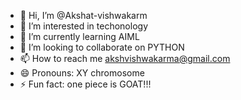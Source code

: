 - 👋 Hi, I’m @Akshat-vishwakarm
- 👀 I’m interested in techonology
- 🌱 I’m currently learning AIML
- 💞️ I’m looking to collaborate on PYTHON
- 📫 How to reach me akshvishwakarma@gmail.com
- 😄 Pronouns: XY chromosome
- ⚡ Fun fact: one piece is GOAT!!!

<!---
Akshat-vishwakarm/Akshat-vishwakarm is a ✨ special ✨ repository because its `README.md` (this file) appears on your GitHub profile.
You can click the Preview link to take a look at your changes.
--->
